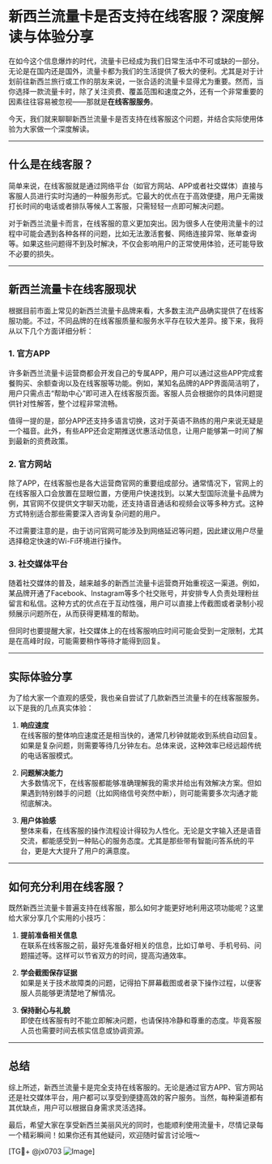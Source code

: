 # 新西兰流量卡是否支持在线客服？深度解读与体验分享

在如今这个信息爆炸的时代，流量卡已经成为我们日常生活中不可或缺的一部分。无论是在国内还是国外，流量卡都为我们的生活提供了极大的便利。尤其是对于计划前往新西兰旅行或工作的朋友来说，一张合适的流量卡显得尤为重要。然而，当你选择一款流量卡时，除了关注资费、覆盖范围和速度之外，还有一个非常重要的因素往往容易被忽视——那就是**在线客服服务**。

今天，我们就来聊聊新西兰流量卡是否支持在线客服这个问题，并结合实际使用体验为大家做一个深度解读。

---

## 什么是在线客服？

简单来说，在线客服就是通过网络平台（如官方网站、APP或者社交媒体）直接与客服人员进行实时沟通的一种服务形式。它最大的优点在于高效便捷，用户无需拨打长时间的电话或者排队等候人工客服，只需轻轻一点即可解决问题。

对于新西兰流量卡而言，在线客服的意义更加突出。因为很多人在使用流量卡的过程中可能会遇到各种各样的问题，比如无法激活套餐、网络连接异常、账单查询等。如果这些问题得不到及时解决，不仅会影响用户的正常使用体验，还可能导致不必要的损失。

---

## 新西兰流量卡在线客服现状

根据目前市面上常见的新西兰流量卡品牌来看，大多数主流产品确实提供了在线客服功能。不过，不同品牌的在线客服质量和服务水平存在较大差异。接下来，我将从以下几个方面详细分析：

### 1. **官方APP**
许多新西兰流量卡运营商都会开发自己的专属APP，用户可以通过这些APP完成套餐购买、余额查询以及在线客服等功能。例如，某知名品牌的APP界面简洁明了，用户只需点击“帮助中心”即可进入在线客服页面。客服人员会根据你的具体问题提供针对性解答，整个过程非常流畅。

值得一提的是，部分APP还支持多语言切换，这对于英语不熟练的用户来说无疑是一个福音。此外，有些APP还会定期推送优惠活动信息，让用户能够第一时间了解到最新的资费政策。

### 2. **官方网站**
除了APP，在线客服也是各大运营商官网的重要组成部分。通常情况下，官网上的在线客服入口会放置在显眼位置，方便用户快速找到。以某大型国际流量卡品牌为例，其官网不仅提供文字聊天功能，还支持语音通话和视频会议等多种方式。这种方式特别适合那些需要深入咨询复杂问题的用户。

不过需要注意的是，由于访问官网可能涉及到网络延迟等问题，因此建议用户尽量选择稳定快速的Wi-Fi环境进行操作。

### 3. **社交媒体平台**
随着社交媒体的普及，越来越多的新西兰流量卡运营商开始重视这一渠道。例如，某品牌开通了Facebook、Instagram等多个社交账号，并安排专人负责处理粉丝留言和私信。这种方式的优点在于互动性强，用户可以直接上传截图或者录制小视频展示问题所在，从而获得更精准的帮助。

但同时也要提醒大家，社交媒体上的在线客服响应时间可能会受到一定限制，尤其是在高峰时段，可能需要稍作等待才能得到回复。

---

## 实际体验分享

为了给大家一个直观的感受，我也亲自尝试了几款新西兰流量卡的在线客服服务。以下是我的几点真实体验：

1. **响应速度**  
   在线客服的整体响应速度还是相当快的，通常几秒钟就能收到系统自动回复。如果是复杂问题，则需要等待几分钟左右。总体来说，这种效率已经远超传统的电话客服模式。

2. **问题解决能力**  
   大多数情况下，在线客服都能够准确理解我的需求并给出有效解决方案。但如果遇到特别棘手的问题（比如网络信号突然中断），则可能需要多次沟通才能彻底解决。

3. **用户体验感**  
   整体来看，在线客服的操作流程设计得较为人性化。无论是文字输入还是语音交流，都能感受到一种贴心的服务态度。尤其是那些带有智能问答系统的平台，更是大大提升了用户的满意度。

---

## 如何充分利用在线客服？

既然新西兰流量卡普遍支持在线客服，那么如何才能更好地利用这项功能呢？这里给大家分享几个实用的小技巧：

1. **提前准备相关信息**  
   在联系在线客服之前，最好先准备好相关的信息，比如订单号、手机号码、问题描述等。这样可以节省双方的时间，提高沟通效率。

2. **学会截图保存证据**  
   如果是关于技术故障类的问题，记得拍下屏幕截图或者录下操作过程，以便客服人员能够更清楚地了解情况。

3. **保持耐心与礼貌**  
   即使在线客服有时不能立即解决问题，也请保持冷静和尊重的态度。毕竟客服人员也需要时间去核实信息或协调资源。

---

## 总结

综上所述，新西兰流量卡是完全支持在线客服的。无论是通过官方APP、官方网站还是社交媒体平台，用户都可以享受到便捷高效的客户服务。当然，每种渠道都有其优缺点，用户可以根据自身需求灵活选择。

最后，希望大家在享受新西兰美丽风光的同时，也能顺利使用流量卡，尽情记录每一个精彩瞬间！如果你还有其他疑问，欢迎随时留言讨论哦～

[TG💪+ @jx0703 ![Image](https://github.com/user-attachments/assets/dbca1d08-cadb-493c-b0ec-ad6f7a83f270)]
